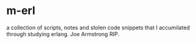 
# m-erl

a collection of scripts, notes and stolen code snippets that I accumilated through studying erlang. Joe Armstrong RIP.
